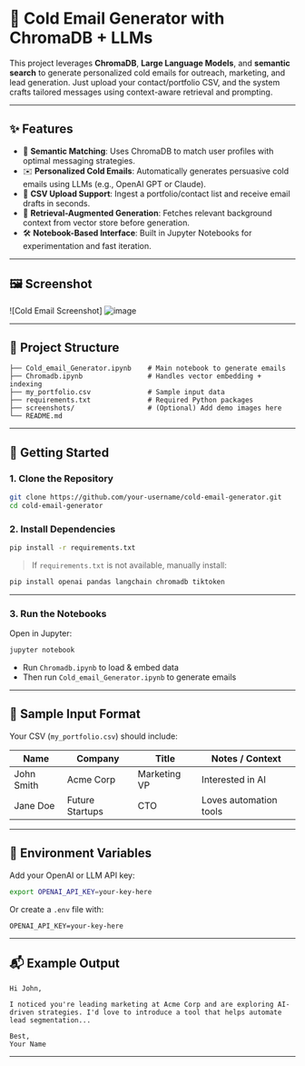 # 📧 Cold Email Generator with ChromaDB + LLMs

This project leverages **ChromaDB**, **Large Language Models**, and **semantic search** to generate personalized cold emails for outreach, marketing, and lead generation. Just upload your contact/portfolio CSV, and the system crafts tailored messages using context-aware retrieval and prompting.

---

## ✨ Features

- 🧠 **Semantic Matching**: Uses ChromaDB to match user profiles with optimal messaging strategies.
- ✉️ **Personalized Cold Emails**: Automatically generates persuasive cold emails using LLMs (e.g., OpenAI GPT or Claude).
- 📂 **CSV Upload Support**: Ingest a portfolio/contact list and receive email drafts in seconds.
- 🔎 **Retrieval-Augmented Generation**: Fetches relevant background context from vector store before generation.
- 🛠️ **Notebook-Based Interface**: Built in Jupyter Notebooks for experimentation and fast iteration.

---

## 🖼️ Screenshot

![Cold Email Screenshot] ![image](https://github.com/user-attachments/assets/54d77b8a-98af-4285-a4da-ecc474647fa5)

---

## 🧱 Project Structure

```
├── Cold_email_Generator.ipynb    # Main notebook to generate emails
├── Chromadb.ipynb                # Handles vector embedding + indexing
├── my_portfolio.csv              # Sample input data
├── requirements.txt              # Required Python packages
├── screenshots/                  # (Optional) Add demo images here
└── README.md
```

---

## 🚀 Getting Started

### 1. Clone the Repository

```bash
git clone https://github.com/your-username/cold-email-generator.git
cd cold-email-generator
```

### 2. Install Dependencies

```bash
pip install -r requirements.txt
```

> If `requirements.txt` is not available, manually install:

```bash
pip install openai pandas langchain chromadb tiktoken
```

---

### 3. Run the Notebooks

Open in Jupyter:

```bash
jupyter notebook
```

- Run `Chromadb.ipynb` to load & embed data
- Then run `Cold_email_Generator.ipynb` to generate emails

---

## 📄 Sample Input Format

Your CSV (`my_portfolio.csv`) should include:

| Name       | Company        | Title       | Notes / Context      |
|------------|----------------|-------------|-----------------------|
| John Smith | Acme Corp      | Marketing VP| Interested in AI      |
| Jane Doe   | Future Startups| CTO         | Loves automation tools|

---

## 🔐 Environment Variables

Add your OpenAI or LLM API key:

```bash
export OPENAI_API_KEY=your-key-here
```

Or create a `.env` file with:

```
OPENAI_API_KEY=your-key-here
```

---

## 📬 Example Output

```
Hi John,

I noticed you're leading marketing at Acme Corp and are exploring AI-driven strategies. I'd love to introduce a tool that helps automate lead segmentation...

Best,  
Your Name
```

---
